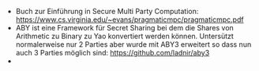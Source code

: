 - Buch zur Einführung in Secure Multi Party Computation: https://www.cs.virginia.edu/~evans/pragmaticmpc/pragmaticmpc.pdf
- ABY ist eine Framework für Secret Sharing bei dem die Shares von Arithmetic zu Binary zu Yao konvertiert werden können. Untersützt normalerweise nur 2 Parties aber wurde mit ABY3 erweitert so dass nun auch 3 Parties möglich sind: https://github.com/ladnir/aby3
- 